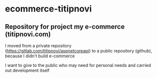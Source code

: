 # ecommerce-titipnovi
Repository for project my e-commerce (titipnovi.com)
----------------------------------------------------------------------------------
I moved from a private repository (https://gitlab.com/titipnovi/aspnetcoreapi) to a public repository (github), because I didn't build e-commerce

I want to give to the public who may need for personal needs and carried out development itself
